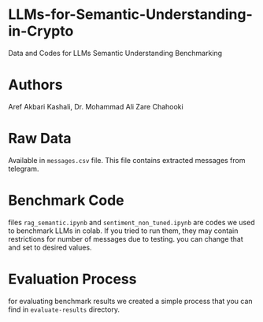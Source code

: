 # LLMs-for-Semantic-Understanding-in-Crypto
Data and Codes for LLMs Semantic Understanding Benchmarking

# Authors
Aref Akbari Kashali, Dr. Mohammad Ali Zare Chahooki


# Raw Data
Available in ```messages.csv``` file. This file contains extracted messages from telegram.

# Benchmark Code
files ```rag_semantic.ipynb``` and ```sentiment_non_tuned.ipynb``` are codes we used to benchmark LLMs in colab. If you tried to run them, they may contain restrictions for number of messages due to testing. you can change that and set to desired values.

# Evaluation Process
for evaluating benchmark results we created a simple process that you can find in ```evaluate-results``` directory.
